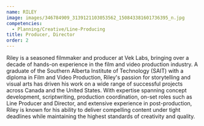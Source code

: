 ```yaml
---
name: RILEY
image: images/346784909_3139121103053562_150843381601736395_n.jpg
competencies:
  - Planning/Creative/Line-Producing
title: Producer, Director
order: 2
---
```

Riley is a seasoned filmmaker and producer at Vek Labs, bringing over a decade of hands-on experience in the film and video production industry. A graduate of the Southern Alberta Institute of Technology (SAIT) with a diploma in Film and Video Production, Riley's passion for storytelling and visual arts has driven his work on a wide range of successful projects across Canada and the United States. With expertise spanning concept development, scriptwriting, production coordination, on-set roles such as Line Producer and Director, and extensive experience in post-production, Riley is known for his ability to deliver compelling content under tight deadlines while maintaining the highest standards of creativity and quality.
